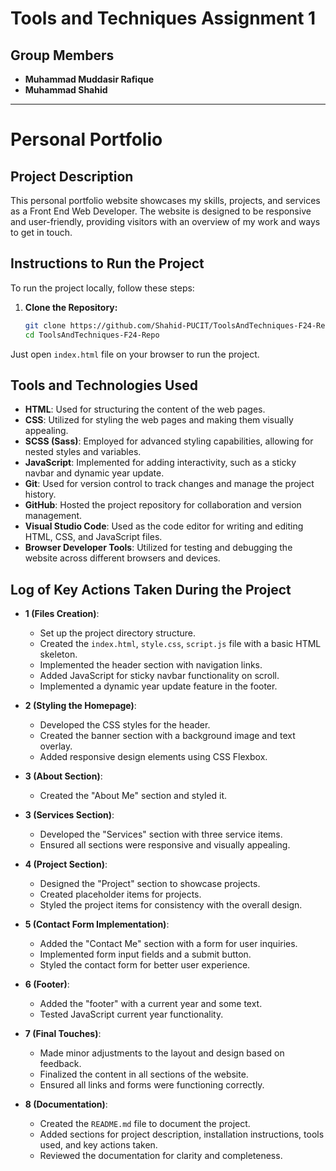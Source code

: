 # Tools and Techniques Assignment 1

## Group Members
- **Muhammad Muddasir Rafique**
- **Muhammad Shahid**

---

# Personal Portfolio

## Project Description
This personal portfolio website showcases my skills, projects, and services as a Front End Web Developer. The website is designed to be responsive and user-friendly, providing visitors with an overview of my work and ways to get in touch.

## Instructions to Run the Project
To run the project locally, follow these steps:

1. **Clone the Repository:**
   ```bash
   git clone https://github.com/Shahid-PUCIT/ToolsAndTechniques-F24-Repo
   cd ToolsAndTechniques-F24-Repo

Just open `index.html` file on your browser to run the project.

## Tools and Technologies Used
- **HTML**: Used for structuring the content of the web pages.
- **CSS**: Utilized for styling the web pages and making them visually appealing.
- **SCSS (Sass)**: Employed for advanced styling capabilities, allowing for nested styles and variables.
- **JavaScript**: Implemented for adding interactivity, such as a sticky navbar and dynamic year update.
- **Git**: Used for version control to track changes and manage the project history.
- **GitHub**: Hosted the project repository for collaboration and version management.
- **Visual Studio Code**: Used as the code editor for writing and editing HTML, CSS, and JavaScript files.
- **Browser Developer Tools**: Utilized for testing and debugging the website across different browsers and devices.

## Log of Key Actions Taken During the Project
- **1 (Files Creation)**:
  - Set up the project directory structure.
  - Created the `index.html`, `style.css`, `script.js` file with a basic HTML skeleton.
  - Implemented the header section with navigation links.
  - Added JavaScript for sticky navbar functionality on scroll.
  - Implemented a dynamic year update feature in the footer.

- **2 (Styling the Homepage)**:
  - Developed the CSS styles for the header.
  - Created the banner section with a background image and text overlay.
  - Added responsive design elements using CSS Flexbox.

- **3 (About Section)**:
  - Created the "About Me" section and styled it.

- **3 (Services Section)**:
  - Developed the "Services" section with three service items.
  - Ensured all sections were responsive and visually appealing.

- **4 (Project Section)**:
  - Designed the "Project" section to showcase projects.
  - Created placeholder items for projects.
  - Styled the project items for consistency with the overall design.

- **5 (Contact Form Implementation)**:
  - Added the "Contact Me" section with a form for user inquiries.
  - Implemented form input fields and a submit button.
  - Styled the contact form for better user experience.

- **6 (Footer)**:
  - Added the "footer" with a current year and some text.
  - Tested JavaScript current year functionality.

- **7 (Final Touches)**:
  - Made minor adjustments to the layout and design based on feedback.
  - Finalized the content in all sections of the website.
  - Ensured all links and forms were functioning correctly.

- **8 (Documentation)**:
  - Created the `README.md` file to document the project.
  - Added sections for project description, installation instructions, tools used, and key actions taken.
  - Reviewed the documentation for clarity and completeness.
